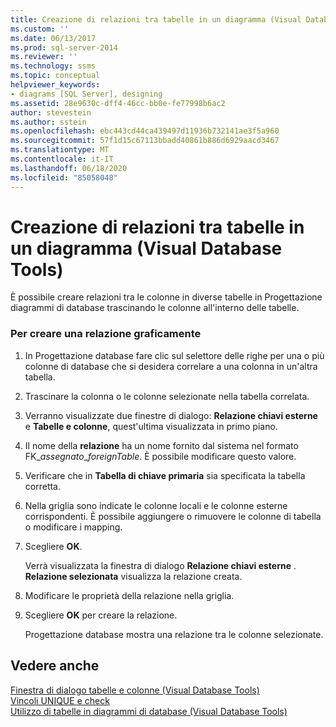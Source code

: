 ```yaml
---
title: Creazione di relazioni tra tabelle in un diagramma (Visual Database Tools) | Microsoft Docs
ms.custom: ''
ms.date: 06/13/2017
ms.prod: sql-server-2014
ms.reviewer: ''
ms.technology: ssms
ms.topic: conceptual
helpviewer_keywords:
- diagrams [SQL Server], designing
ms.assetid: 28e9630c-dff4-46cc-bb0e-fe77998b6ac2
author: stevestein
ms.author: sstein
ms.openlocfilehash: ebc443cd44ca439497d11936b732141ae3f5a960
ms.sourcegitcommit: 57f1d15c67113bbadd40861b886d6929aacd3467
ms.translationtype: MT
ms.contentlocale: it-IT
ms.lasthandoff: 06/18/2020
ms.locfileid: "85058048"
---
```

# <a name="create-relationships-between-tables-on-a-diagram-visual-database-tools"></a>Creazione di relazioni tra tabelle in un diagramma (Visual Database Tools)
  È possibile creare relazioni tra le colonne in diverse tabelle in Progettazione diagrammi di database trascinando le colonne all'interno delle tabelle.  
  
### <a name="to-create-a-relationship-graphically"></a>Per creare una relazione graficamente  
  
1.  In Progettazione database fare clic sul selettore delle righe per una o più colonne di database che si desidera correlare a una colonna in un'altra tabella.  
  
2.  Trascinare la colonna o le colonne selezionate nella tabella correlata.  
  
3.  Verranno visualizzate due finestre di dialogo: **Relazione chiavi esterne** e **Tabelle e colonne**, quest'ultima visualizzata in primo piano.  
  
4.  Il nome della **relazione** ha un nome fornito dal sistema nel formato FK_*assegnato*_*foreignTable*. È possibile modificare questo valore.  
  
5.  Verificare che in **Tabella di chiave primaria** sia specificata la tabella corretta.  
  
6.  Nella griglia sono indicate le colonne locali e le colonne esterne corrispondenti. È possibile aggiungere o rimuovere le colonne di tabella o modificare i mapping.  
  
7.  Scegliere **OK**.  
  
     Verrà visualizzata la finestra di dialogo **Relazione chiavi esterne** . **Relazione selezionata** visualizza la relazione creata.  
  
8.  Modificare le proprietà della relazione nella griglia.  
  
9. Scegliere **OK** per creare la relazione.  
  
     Progettazione database mostra una relazione tra le colonne selezionate.  
  
## <a name="see-also"></a>Vedere anche  
 [Finestra di dialogo tabelle e colonne &#40;Visual Database Tools&#41;](visual-database-tools.md)   
 [Vincoli UNIQUE e check](../../relational-databases/tables/unique-constraints-and-check-constraints.md)   
 [Utilizzo di tabelle in diagrammi di database &#40;Visual Database Tools&#41;](work-with-tables-in-database-diagram-visual-database-tools.md)  
  
  
